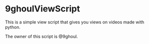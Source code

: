 # 9ghoulViewScript
This is a simple view script that gives you views on videos made with python.

The owner of this script is @9ghoul.
